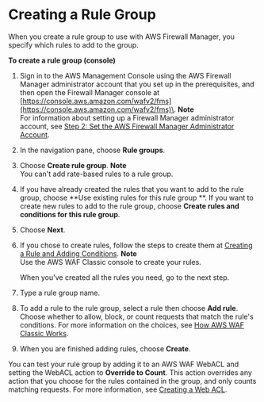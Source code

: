 # Creating a Rule Group<a name="create-rule-group"></a>

When you create a rule group to use with AWS Firewall Manager, you specify which rules to add to the group\.<a name="create-rule-group-procedure"></a>

**To create a rule group \(console\)**

1. Sign in to the AWS Management Console using the AWS Firewall Manager administrator account that you set up in the prerequisites, and then open the Firewall Manager console at [https://console.aws.amazon.com/wafv2/fms](https://console.aws.amazon.com/wafv2/fms)\. 
**Note**  
For information about setting up a Firewall Manager administrator account, see [Step 2: Set the AWS Firewall Manager Administrator Account](enable-integration.md)\.

1. In the navigation pane, choose **Rule groups**\.

1. Choose **Create rule group**\.
**Note**  
You can't add rate\-based rules to a rule group\.

1. If you have already created the rules that you want to add to the rule group, choose **Use existing rules for this rule group **\. If you want to create new rules to add to the rule group, choose **Create rules and conditions for this rule group**\. 

1. Choose **Next**\.

1. If you chose to create rules, follow the steps to create them at [Creating a Rule and Adding Conditions](classic-web-acl-rules-creating.md)\. 
**Note**  
Use the AWS WAF Classic console to create your rules\. 

   When you've created all the rules you need, go to the next step\.

1. Type a rule group name\.

1. To add a rule to the rule group, select a rule then choose **Add rule**\. Choose whether to allow, block, or count requests that match the rule's conditions\. For more information on the choices, see [How AWS WAF Classic Works](classic-how-aws-waf-works.md)\. 

1. When you are finished adding rules, choose **Create**\.

You can test your rule group by adding it to an AWS WAF WebACL and setting the WebACL action to **Override to Count**\. This action overrides any action that you choose for the rules contained in the group, and only counts matching requests\. For more information, see [Creating a Web ACL](classic-web-acl-creating.md)\.